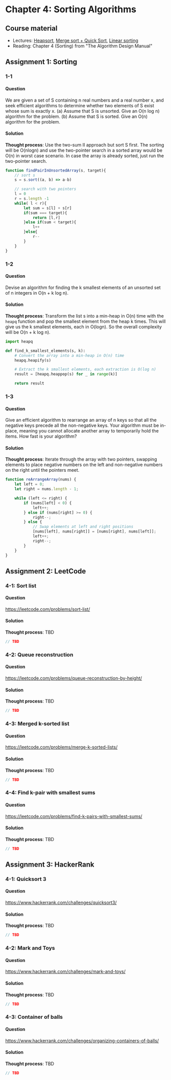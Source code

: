 # Chapter 4: Sorting Algorithms

## Course material
- Lectures: [Heapsort](https://www.youtube.com/watch?v=VTxEAMHtZsc&list=PLOtl7M3yp-DX6ic0HGT0PUX_wiNmkWkXx&index=7), [ Merge sort + Quick Sort](https://www.youtube.com/watch?v=jUf-UQ3a0kg&list=PLOtl7M3yp-DX6ic0HGT0PUX_wiNmkWkXx&index=8), [ Linear sorting](https://www.youtube.com/watch?v=0ksyQKmre84&list=PLOtl7M3yp-DX6ic0HGT0PUX_wiNmkWkXx&index=9)
- Reading: Chapter 4 (Sorting) from "The Algorithm Design Manual"

## Assignment 1: Sorting
### 1-1
#### Question
We are given a set of S containing n real numbers and a real number x, and seek efficient algorithms to determine whether two elements of S exist whose sum is exactly x. (a) Assume that S is unsorted. Give an O(n log n) algorithm for the problem. (b) Assume that S is sorted. Give an O(n) algorithm for the problem.
#### Solution
**Thought process**: Use the two-sum II approach but sort S first. The sorting will be O(nlogn) and use the two-pointer search in a sorted array would be O(n) in worst case scenario. In case the array is already sorted, just run the two-pointer search.

```javascript
function findPairInUnsortedArray(s, target){
    // sort s
    s = s.sort((a, b) => a-b)

    // search with two pointers
    l = 0
    r = s.length -1
    while( l < r){
        let sum = s[l] + s[r]
        if(sum === target){
            return [l,r]
        }else if(sum < target){
            l++
        }else{
            r--
        }
    }
}

```

### 1-2
#### Question
Devise an algorithm for finding the k smallest elements of an unsorted set of n integers in O(n + k log n).

#### Solution
**Thought process**: Transform the list s into a min-heap in O(n) time with the `heapq` function and pop the smallest element from the heap k times. This will give us the k smallest elements, each in O(log⁡n). So the overall complexity will be O(n + k log n).

```python
import heapq

def find_k_smallest_elements(s, k):
    # Convert the array into a min-heap in O(n) time
    heapq.heapify(s)

    # Extract the k smallest elements, each extraction is O(log n)
    result = [heapq.heappop(s) for _ in range(k)]

    return result
```

### 1-3
#### Question
Give an efficient algorithm to rearrange an array of n keys so that all the negative keys precede all the non-negative keys. Your algorithm must be in-place, meaning you cannot allocate another array to temporarily hold the items. How fast is your algorithm? 

#### Solution
**Thought process**: Iterate through the array with two pointers, swapping elements to place negative numbers on the left and non-negative numbers on the right until the pointers meet.

```javascript
function reArrangeArray(nums) {
    let left = 0;
    let right = nums.length - 1;

    while (left <= right) {
        if (nums[left] < 0) {
            left++;
        } else if (nums[right] >= 0) {
            right--;
        } else {
            // Swap elements at left and right positions
            [nums[left], nums[right]] = [nums[right], nums[left]];
            left++;
            right--;
        }
    }
}
```

## Assignment 2: LeetCode
### 4-1: Sort list
#### Question
https://leetcode.com/problems/sort-list/

#### Solution
**Thought process**: TBD

```javascript
// TBD
```

### 4-2: Queue reconstruction
#### Question
https://leetcode.com/problems/queue-reconstruction-by-height/ 

#### Solution
**Thought process**: TBD

```javascript
// TBD
```

### 4-3: Merged k-sorted list
#### Question
https://leetcode.com/problems/merge-k-sorted-lists/ 

#### Solution
**Thought process**: TBD

```javascript
// TBD
```
### 4-4: Find k-pair with smallest sums
#### Question
https://leetcode.com/problems/find-k-pairs-with-smallest-sums/ 

#### Solution
**Thought process**: TBD

```javascript
// TBD
```

## Assignment 3: HackerRank
### 4-1: Quicksort 3
#### Question
https://www.hackerrank.com/challenges/quicksort3/ 

#### Solution
**Thought process**: TBD

```javascript
// TBD
```

### 4-2: Mark and Toys
#### Question
https://www.hackerrank.com/challenges/mark-and-toys/

#### Solution
**Thought process**: TBD

```javascript
// TBD
```

### 4-3: Container of balls
#### Question
https://www.hackerrank.com/challenges/organizing-containers-of-balls/ 

#### Solution
**Thought process**: TBD

```javascript
// TBD
```
